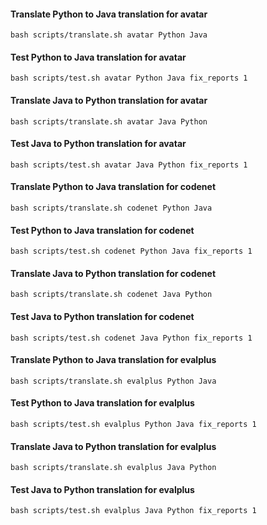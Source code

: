 #### Translate Python to Java translation for avatar
```
bash scripts/translate.sh avatar Python Java
```
#### Test Python to Java translation for avatar
```
bash scripts/test.sh avatar Python Java fix_reports 1
```
#### Translate Java to Python translation for avatar
```
bash scripts/translate.sh avatar Java Python
```
#### Test Java to Python translation for avatar
```
bash scripts/test.sh avatar Java Python fix_reports 1
```

#### Translate Python to Java translation for codenet
```
bash scripts/translate.sh codenet Python Java
```

#### Test Python to Java translation for codenet
```
bash scripts/test.sh codenet Python Java fix_reports 1
```

#### Translate Java to Python translation for codenet
```
bash scripts/translate.sh codenet Java Python
```
#### Test Java to Python translation for codenet
```
bash scripts/test.sh codenet Java Python fix_reports 1
```

#### Translate Python to Java translation for evalplus
```
bash scripts/translate.sh evalplus Python Java
```

#### Test Python to Java translation for evalplus
```
bash scripts/test.sh evalplus Python Java fix_reports 1
```
#### Translate Java to Python translation for evalplus
```
bash scripts/translate.sh evalplus Java Python
```
#### Test Java to Python translation for evalplus
```
bash scripts/test.sh evalplus Java Python fix_reports 1
```